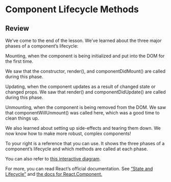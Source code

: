 # Component Lifecycle Methods

## Review

We’ve come to the end of the lesson. We’ve learned about the three major phases of a component’s lifecycle:

Mounting, when the component is being initialized and put into the DOM for the first time.

We saw that the constructor, render(), and componentDidMount() are called during this phase.

Updating, when the component updates as a result of changed state or changed props. We saw that render() and componentDidUpdate() are called during this phase.

Unmounting, when the component is being removed from the DOM. We saw that componentWillUnmount() was called here, which was a good time to clean things up.

We also learned about setting up side-effects and tearing them down. We now know how to make more robust, complex components!

To your right is a reference that you can use. It shows the three phases of a component’s lifecycle and which methods are called at each phase.

You can also refer to [this interactive diagram](https://projects.wojtekmaj.pl/react-lifecycle-methods-diagram/).

For more, you can read React’s official documentation. See [“State and Lifecycle”](https://reactjs.org/docs/state-and-lifecycle.html) and [the docs for React.Component.](https://reactjs.org/docs/react-component.html)
